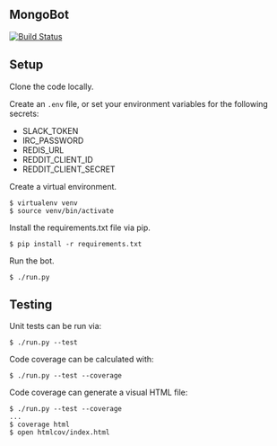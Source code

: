 ## MongoBot
[![Build Status](https://travis-ci.org/elliottcarlson/MongoBot.svg?branch=lobotomy)](https://travis-ci.org/elliottcarlson/MongoBot)

## Setup

Clone the code locally.

Create an `.env` file, or set your environment variables for the following
secrets:

* SLACK_TOKEN
* IRC_PASSWORD
* REDIS_URL
* REDDIT_CLIENT_ID
* REDDIT_CLIENT_SECRET

Create a virtual environment.

```
$ virtualenv venv
$ source venv/bin/activate
```

Install the requirements.txt file via pip.

```
$ pip install -r requirements.txt
```

Run the bot.

```
$ ./run.py
```

## Testing

Unit tests can be run via:

```
$ ./run.py --test
```

Code coverage can be calculated with:

```
$ ./run.py --test --coverage
```

Code coverage can generate a visual HTML file:

```
$ ./run.py --test --coverage
...
$ coverage html
$ open htmlcov/index.html
```
